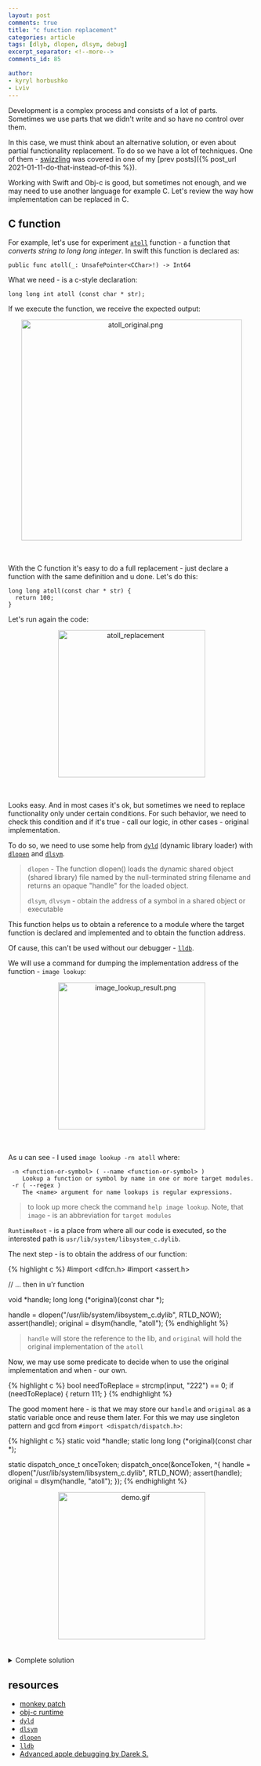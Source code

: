 ```yaml
---
layout: post
comments: true
title: "c function replacement"
categories: article
tags: [dlyb, dlopen, dlsym, debug]
excerpt_separator: <!--more-->
comments_id: 85

author:
- kyryl horbushko
- Lviv
---
```


Development is a complex process and consists of a lot of parts. Sometimes we use parts that we didn't write and so have no control over them. 
<!--more-->

In this case, we must think about an alternative solution, or even about partial functionality replacement. To do so we have a lot of techniques. One of them - [swizzling](https://developer.apple.com/documentation/objectivec/objective-c_runtime) was covered in one of my [prev posts]({% post_url 2021-01-11-do-that-instead-of-this %}).

Working with Swift and Obj-c is good, but sometimes not enough, and we may need to use another language for example C. Let's review the way how implementation can be replaced in C.

## C function

For example, let's use for experiment [`atoll`](https://cplusplus.com/reference/cstdlib/atoll/) function - a function that *converts string to long long integer*. In swift this function is declared as:

```
public func atoll(_: UnsafePointer<CChar>!) -> Int64
```

What we need - is a c-style declaration:

```
long long int atoll (const char * str);
```

If we execute the function, we receive the expected output:

<div style="text-align:center">
<a href="{{site.baseurl}}/assets/posts/images/2022-08-01-c-replacement/atoll_original.png">
<img src="{{site.baseurl}}/assets/posts/images/2022-08-01-c-replacement/atoll_original.png" alt="atoll_original.png" width="450"/>
</a>
</div>
<br>
<br>

With the C function it's easy to do a full replacement - just declare a function with the same definition and u done. Let's do this:

```
long long atoll(const char * str) {
  return 100;
}
```

Let's run again the code:

<div style="text-align:center">
<a href="{{site.baseurl}}/assets/posts/images/2022-08-01-c-replacement/atoll_replacement.png">
<img src="{{site.baseurl}}/assets/posts/images/2022-08-01-c-replacement/atoll_replacement.png" alt="atoll_replacement" width="300"/>
</a>
</div>
<br>
<br>

Looks easy. And in most cases it's ok, but sometimes we need to replace functionality only under certain conditions. For such behavior, we need to check this condition and if it's true - call our logic, in other cases - original implementation.

To do so, we need to use some help from [`dyld`](https://github.com/apple-opensource/dyld) (dynamic library loader) with [`dlopen`](https://man7.org/linux/man-pages/man3/dlopen.3.html) and [`dlsym`](https://man7.org/linux/man-pages/man3/dlsym.3.html).

> `dlopen` - The function dlopen() loads the dynamic shared object (shared library) file named by the null-terminated string filename and returns an opaque "handle" for the loaded object.
> 
> `dlsym`, `dlvsym` - obtain the address of a symbol in a shared object or executable

This function helps us to obtain a reference to a module where the target function is declared and implemented and to obtain the function address.

Of cause, this can't be used without our debugger - [`lldb`](https://lldb.llvm.org/index.html). 

We will use a command for dumping the implementation address of the function - `image lookup`:

<div style="text-align:center">
<a href="{{site.baseurl}}/assets/posts/images/2022-08-01-c-replacement/image_lookup_result.png">
<img src="{{site.baseurl}}/assets/posts/images/2022-08-01-c-replacement/image_lookup_result.png" alt="image_lookup_result.png" width="300"/>
</a>
</div>
<br>
<br>

As u can see - I used `image lookup -rn atoll` where:

```
 -n <function-or-symbol> ( --name <function-or-symbol> )
    Lookup a function or symbol by name in one or more target modules.
 -r ( --regex )
    The <name> argument for name lookups is regular expressions.
```

> to look up more check the command `help image lookup`. Note, that `image` - is an abbreviation for `target modules`

`RuntimeRoot` - is a place from where all our code is executed, so the interested path is `usr/lib/system/libsystem_c.dylib`.

The next step - is to obtain the address of our function:

{% highlight c %}
#import <dlfcn.h>
#import <assert.h>

// ... then in u'r function

void *handle;
long long (*original)(const char *);

handle = dlopen("/usr/lib/system/libsystem_c.dylib", RTLD_NOW);
assert(handle);
original = dlsym(handle, "atoll");
{% endhighlight %}

> `handle` will store the reference to the lib, and `original` will hold the original implementation of the `atoll`

Now, we may use some predicate to decide when to use the original implementation and when - our own.

{% highlight c %}
bool needToReplace = strcmp(input, "222") == 0;
if (needToReplace) {
   return 111;
}
{% endhighlight %}

The good moment here - is that we may store our `handle` and `original` as a static variable once and reuse them later. For this we may use singleton pattern and gcd from `#import <dispatch/dispatch.h>`:

{% highlight c %}
static void *handle;
static long long (*original)(const char *);

static dispatch_once_t onceToken;
dispatch_once(&onceToken, ^{
	handle = dlopen("/usr/lib/system/libsystem_c.dylib", RTLD_NOW);
	assert(handle);
	original = dlsym(handle, "atoll");
});
{% endhighlight %}

<div style="text-align:center">
<a href="{{site.baseurl}}/assets/posts/images/2022-08-01-c-replacement/demo.gif">
<img src="{{site.baseurl}}/assets/posts/images/2022-08-01-c-replacement/demo.gif" alt="demo.gif" width="300"/>
</a>
</div>
<br>
<br>

<details><summary> Complete solution </summary>
<p>

{% highlight c %}
long long atoll(const char * input) {
  static void *handle;
  static long long (*original)(const char *);

  static dispatch_once_t onceToken;
  dispatch_once(&onceToken, ^{
    handle = dlopen("/usr/lib/system/libsystem_c.dylib", RTLD_NOW);
    assert(handle);
    original = dlsym(handle, "atoll");
  });

  bool needToReplace = strcmp(input, "222") == 0;
  if (needToReplace) {
    return 111;
  }

  return original(input);
}
{% endhighlight %}

</p>
</details>


## resources

* [monkey patch](https://en.wikipedia.org/wiki/Monkey_patch) 
* [obj-c runtime](https://developer.apple.com/documentation/objectivec/objective-c_runtime)
* [`dyld`](https://github.com/apple-opensource/dyld)
* [`dlsym`](https://man7.org/linux/man-pages/man3/dlsym.3.html)
* [`dlopen`](https://man7.org/linux/man-pages/man3/dlopen.3.html)
* [`lldb`](https://lldb.llvm.org/index.html)
* [Advanced apple debugging by Darek S.](https://www.raywenderlich.com/books/advanced-apple-debugging-reverse-engineering/v3.0)
